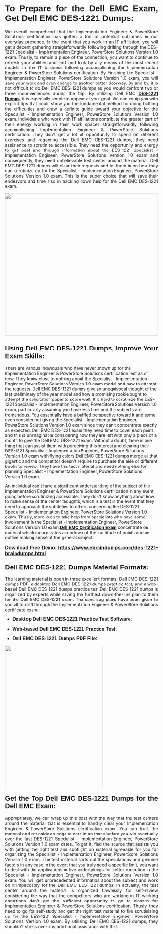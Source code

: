 <h1 dir="ltr" style="text-align: justify;"><strong><span style="font-family:Verdana,Geneva,sans-serif;">To Prepare for the Dell EMC Exam, Get Dell EMC DES-1221 Dumps:</span></strong></h1>

<p dir="ltr" style="text-align: justify;">We overall comprehend that the Implementation Engineer & PowerStore Solutions certification has gotten a ton of potential outcomes in our everyday presence. In the event that you work in an IT affiliation, you will get a decent gathering straightforwardly following drifting through the DES-1221 Specialist - Implementation Engineer, PowerStore Solutions Version 1.0 exam. Thusly, to remain a piece of the connection, you want to continue to refresh your abilities and limit and look by any means of the most recent models in the IT business following accomplishing the Implementation Engineer & PowerStore Solutions certification. By Finishing the Specialist - Implementation Engineer, PowerStore Solutions Version 1.0 exam, you will save your work and even change to another better doorway. By and by, it is not difficult to do Dell EMC DES-1221 dumps as you would confront two or three inconveniences during the trip. By utilizing Dell EMC <a href="https://www.ebraindumps.com/des-1221-braindumps.html" target="_self"><strong>DES-1221 Dumps</strong></a>, it is especially simple to appear at your goal. We can equip you with explicit tips that could show you the fundamental method for doing battling the difficulties and draw a definite guide toward your objective for the Specialist - Implementation Engineer, PowerStore Solutions Version 1.0 exam. Individuals who work with IT affiliations contribute the greater part of their energy working in their work spaces straightforwardly following accomplishing Implementation Engineer & PowerStore Solutions certification. They don't get a lot of opportunity to spend on different exercises and regarding the Dell EMC DES-1221 dumps, they need assistance to scrutinize accessible. They need the opportunity and energy to get past and through information about the DES-1221 Specialist - Implementation Engineer, PowerStore Solutions Version 1.0 exam and consequently, they need unbelievable test center around the material. Dell EMC DES-1221 dumps will clear their requests and let them in on how they can scrutinize up for the Specialist - Implementation Engineer, PowerStore Solutions Version 1.0 exam. This is the super choice that will save their endeavors and time also in tracking down help for the Dell EMC DES-1221 exam.</p>

<p dir="ltr" style="text-align: justify;"><a href="https://www.ebraindumps.com/des-1221-braindumps.html" target="_self"><img alt="" src="https://lh3.googleusercontent.com/pw/AMWts8Aj3tb-wF0OMpw147T1Bg9eAAj9fKo6ifFWMDCc6oU3qtU3KEqtRsEM2KRmm3UaDWRNIl4uKsuW21qaZWMz89XK1ad3jQX9oZiQAoJqInwJqRGpkLNoXMJEdtJjmgXii-lFlTr95P8IcS6Zx1e4FG44=w1098-h617-no?authuser=4" style="width: 100%; height: 470px;" /></a></p>

<h2 dir="ltr" style="text-align: justify;"><span style="font-size:22px;"><span style="font-family:Verdana,Geneva,sans-serif;"><strong>Using Dell EMC DES-1221 Dumps, Improve Your Exam Skills:</strong></span></span></h2>

<p>There are various individuals who have never shown up for the Implementation Engineer & PowerStore Solutions certification test as of now. They know close to nothing about the Specialist - Implementation Engineer, PowerStore Solutions Version 1.0 exam model and how to attempt the requests. Dell EMC DES-1221 dumps give an unequivocal thought of the last preliminary of the year model and how a promising rookie ought to attempt the solicitation paper to score well. It is hard to scrutinize the DES-1221 Specialist - Implementation Engineer, PowerStore Solutions Version 1.0 exam, particularly assuming you have less time and the subjects are tremendous. You essentially have a baffled perspective toward it and some even consider not giving the Specialist - Implementation Engineer, PowerStore Solutions Version 1.0 exam since they can't concentrate exactly as expected. Dell EMC DES-1221 exam they need time to cover each point and this is unimaginable considering how they are left with only a piece of a month to give the Dell EMC DES-1221 exam. Without a doubt, there is one thing that can assist them with perceiving this interest and clearing their DES-1221 Specialist - Implementation Engineer, PowerStore Solutions Version 1.0 exam with flying colors.Dell EMC DES-1221 dumps merge all that gigantic and the competitor doesn't require to purchase the aide or different books to review. They have this test material and need nothing else for planning Specialist - Implementation Engineer, PowerStore Solutions Version 1.0 exam.</p>

<p>An individual can't have a significant understanding of the subject of the Implementation Engineer & PowerStore Solutions certification in any event, going before scrutinizing accessible. They don't know anything about how to make sense of the center thoughts, which is a test in the event that they need to approach the subtleties to others concerning the DES-1221 Specialist - Implementation Engineer, PowerStore Solutions Version 1.0 exam. Thusly, more keen to take help from specialists who have some involvement in the Specialist - Implementation Engineer, PowerStore Solutions Version 1.0 exam.<a href="https://www.ebraindumps.com/implementation-engineer-dumps.html" target="_self"><span style="font-family:Verdana,Geneva,sans-serif;"><strong>Dell EMC Certification Exam</strong></span></a> concentrate on material which incorporates a rundown of the multitude of points and an outline making sense of the general subject.</p>

<p dir="ltr" style="text-align: justify;"><span style="font-size:16px;"><strong><span style="font-family:Verdana,Geneva,sans-serif;">Download Free Demo:</span> <a href="https://www.ebraindumps.com/des-1221-braindumps.html">https://www.ebraindumps.com/des-1221-braindumps.html</a></strong></span></p>

<h3 dir="ltr" style="text-align: justify;"><span style="font-size:22px;"><span style="font-family:Verdana,Geneva,sans-serif;"><strong>Dell EMC DES-1221 Dumps Material Formats:</strong></span></span></h3>

<p dir="ltr" style="text-align: justify;">The learning material is open in three excellent formats; Dell EMC DES-1221 dumps PDF, a desktop Dell EMC DES-1221 dumps practice test, and a web-based Dell EMC DES-1221 dumps practice test.Dell EMC DES-1221 dumps is organized by experts while saving the furthest down-the-line plan to them for the Dell EMC DES-1221 exam. The sans bug plans have been given to you all to drift through the Implementation Engineer & PowerStore Solutions certificate exam.</p>

<ul dir="ltr">
	<li style="text-align: justify;"><span style="font-size:16px;"><span style="font-family:Verdana,Geneva,sans-serif;"><b>Desktop Dell EMC DES-1221 Practice Test Software: </b></span></span></li>
	<li>
	<p style="text-align: justify;"><span style="font-size:16px;"><span style="font-family:Verdana,Geneva,sans-serif;"><b id="docs-internal-guid-44b45a43-7fff-2325-b530-fbb6de77fdb4">Web-based Dell EMC DES-1221 Practice Test:</b></span></span></p>
	</li>
	<li role="presentation" style="text-align: justify;"><span style="font-size:16px;"><span style="font-family:Verdana,Geneva,sans-serif;"><b id="docs-internal-guid-44b45a43-7fff-2325-b530-fbb6de77fdb4">Dell EMC DES-1221 Dumps PDF File:</b> </span></span></li>
</ul>

<p dir="ltr" style="text-align: justify;"><a href="https://www.ebraindumps.com/des-1221-braindumps.html" target="_self"><img alt="" src="https://lh3.googleusercontent.com/pw/AMWts8Cm0-aiB9xC_FPL6GMf_gRc8bGJDkUG0gzD_GNwF--xl3UqafByTFN8nh78SU7aGuHZFgFzPFfPw8DPYtpQLPn5Yzy7__RrfyR3tcnJW6pSf-MMu652cZxPK9fQfq2DRLK-vEhbQGsNVpaasFd-xlwx=w1179-h617-no?authuser=4" style="width: 80%; height: 470px;" /></a></p>

<h4 dir="ltr" style="text-align: justify;"><span style="font-size:22px;"><span style="font-family:Verdana,Geneva,sans-serif;"><strong>Get the Top Dell EMC DES-1221 Dumps for the Dell EMC Exam:</strong></span></span></h4>

<p dir="ltr" style="text-align: justify;">Appropriately, we can wrap up this post with the way that the test centers around the material that is essential to handily clear your Implementation Engineer & PowerStore Solutions certification exam. You can trust the material and set aside an edge to zero in on those before you win eventually over the last DES-1221 Specialist - Implementation Engineer, PowerStore Solutions Version 1.0 exam dates. To get it, find the source that assists you with getting the right test and spotlight on material agreeable for you for organizing the Specialist - Implementation Engineer, PowerStore Solutions Version 1.0 exam. The test material sorts out the speculations and genuine factors in any case in the event that you truly need a specific limit, you want to deal with the applications or live undertakings for better execution in the Specialist - Implementation Engineer, PowerStore Solutions Version 1.0 exam. You will get unprecedented information about the subject and work on it impeccably for the Dell EMC DES-1221 dumps. In actuality, the test center around the material is organized flawlessly for self-review considering the way that the competitors who are working in IT working conditions don't get the sufficient opportunity to go to classes for Implementation Engineer & PowerStore Solutions certification. Thusly, they need to go for self-study and get the right test material to fire scrutinizing up for the DES-1221 Specialist - Implementation Engineer, PowerStore Solutions Version 1.0 exam. By utilizing Dell EMC DES-1221 dumps, they shouldn't stress over any additional assistance with that.</p>
